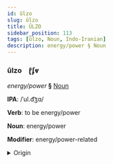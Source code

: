 ```yaml
---
id: ûlzo
slug: ûlzo
title: ÛLZO
sidebar_position: 113
tags: [ûlzo, Noun, Indo-Iranian]
description: energy/power § Noun
---
```


### ûlzo&emsp;<span kind="abugida">ɽ͊ʄⱴ</span>

*energy/power* **§** [Noun](../../tags/Noun)

**IPA**: /ˈul.d͡ʒɑ/

**Verb**: to be energy/power

**Noun**: energy/power

**Modifier**: energy/power-related

<details>
    <summary>Origin</summary>
    Hindi ऊर्जा ūrjā [uːɾ.d͡ʒäː]<br/>
    <em>Indo-Iranian Language Family</em>
</details>